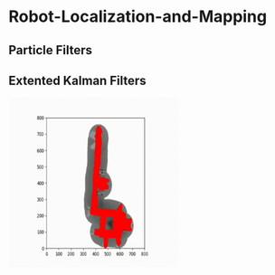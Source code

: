 ﻿# Robot-Localization-and-Mapping
## Particle Filters

## Extented Kalman Filters
<img src="Pictures/HW1result.gif" width="300" height="300" />
